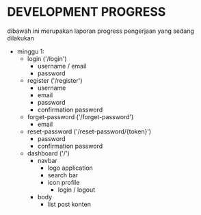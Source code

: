 # DEVELOPMENT PROGRESS

dibawah ini merupakan laporan progress pengerjaan yang sedang dilakukan

- minggu 1:
    - login ('/login')
       - username / email
       - password
    - register ('/register')
       - username
       - email
       - password
       - confirmation password
    - forget-password ('/forget-password')
       - email
    - reset-password ('/reset-password/{token}')
       - password
       - confirmation password
    - dashboard ('/')
       - navbar
          - logo application
          - search bar
          - icon profile
            - login / logout
       - body
          - list post konten
